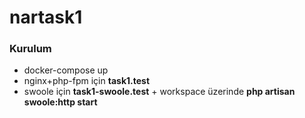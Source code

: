 # nartask1

### Kurulum
- docker-compose up
- nginx+php-fpm için **task1.test**
- swoole için **task1-swoole.test** + workspace üzerinde **php artisan swoole:http start**